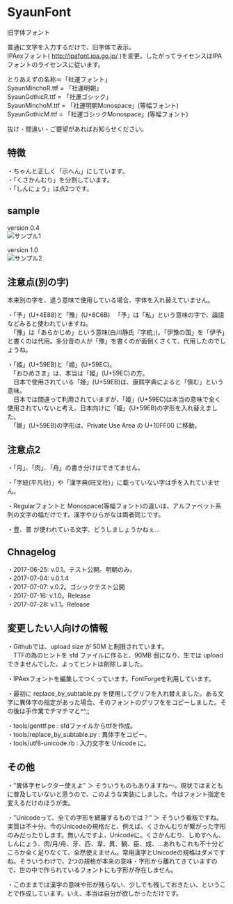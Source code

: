 # SyaunFont
旧字体フォント  


普通に文字を入力するだけで、旧字体で表示。  
IPAexフォント( http://ipafont.ipa.go.jp/ )を変更。したがってライセンスはIPAフォントのライセンスに従います。  

とりあえずの名称＝「社運フォント」  
SyaunMinchoR.ttf = 「社運明朝」  
SyaunGothicR.ttf = 「社運ゴシック」  
SyaunMinchoM.ttf = 「社運明朝Monospace」(等幅フォント)  
SyaunGothicM.ttf = 「社運ゴシックMonospace」(等幅フォント)  

抜け・間違い・ご要望があればお知らせください。  


## 特徴
・ちゃんと正しく「示へん」にしています。  
・「くさかんむり」を分割しています。  
・「しんにょう」は点2つです。  


## sample
version 0.4  
![サンプル1](https://user-images.githubusercontent.com/10948894/27830649-5afdc900-6102-11e7-8d7f-9d4c3df4f060.png "サンプル1")  

version 1.0  
![サンプル2](https://user-images.githubusercontent.com/10948894/28441215-a432f3d6-6de4-11e7-8799-80132312b7ea.png "サンプル2")  


## 注意点(別の字)
本来別の字を、違う意味で使用している場合、字体を入れ替えていません。  

・「予」(U+4E88)と「豫」(U+8C6B)
　「予」は「私」という意味の字で、論語などみると使われていますね。  
　「豫」は「あらかじめ」という意味(白川静氏『字統』)。「伊豫の国」を「伊予」と書くのは代用。多分昔の人が「豫」を書くのが面倒くさくて、代用したのでしょうね。  

・「姫」(U+59EB)と「姬」(U+59EC)。  
　「おひめさま」は、本当は「姬」(U+59EC)の方。  
　日本で使用されている「姫」(U+59EB)は、康熙字典によると「慎む」という意味。  
　日本では間違って利用されていますが、「姬」(U+59EC)は本当の意味で全く使用されていないと考え、日本向けに「姫」(U+59EB)の字形を入れ替えました。  
　「姫」(U+59EB)の字形は、Private Use Area の U+10FF00 に移動。  



## 注意点2
・「月」、「肉」、「舟」の書き分けはできてません。  

・「字統(平凡社)」や「漢字典(旺文社)」に載っていない字は手を入れていません。  

・Regularフォントと Monospace(等幅フォント)の違いは、アルファベット系列の文字の幅だけです。漢字やひらがなは両者同じです。  

・豊、普 が使われている文字、どうしましょうかねぇ...  




## Chnagelog
・2017-06-25: v.0.1。テスト公開。明朝のみ。  
・2017-07-04: v.0.1.4  
・2017-07-07: v.0.2。ゴシックテスト公開  
・2017-07-16: v.1.0。Release  
・2017-07-28: v.1.1。Release  



## 変更したい人向けの情報
・Githubでは、upload size が 50M と制限されています。  
　TTFの為のヒントを sfd ファイルに作ると、90MB 弱になり、生では upload できませんでした。よってヒントは削除しました。  

・IPAexフォントを編集してつくっています。FontForgeを利用しています。  

・最初に replace_by_subtable.py を使用してグリフを入れ替えました。ある文字に異体字の指定があった場合、そのフォントのグリフををコピーしました。その後は手作業でチマチマと^^;;  

・tools/genttf.pe : sfdファイルからttfを作成。  
・tools/replace_by_subtable.py : 異体字をコピー。  
・tools/utf8-unicode.rb : 入力文字を Unicode に。  



## その他
・"異体字セレクター使えよ" ＞ そういうものもありますね〜。現状ではまともに普及していないと思うので、このような実装にしました。今はフォント指定を変えるだけのほうが楽。  

・"Unicodeって、全ての字形を網羅するものでは？" ＞ そういう看板ですね。実質は不十分。今のUnicodeの規格だと、例えば、くさかんむりが繋がった字形のみだったりします。無いんですよ、Unicodeに。くさかんむり、しめすへん、しんにょう、肉/月/舟、牙、匹、韋、異、観、臣、成、...あれもこれも不十分どころか全く足りなくて、全然使えません。常用漢字とUnicodeの規格はダメですね。そういうわけで、2つの規格が本来の意味・字形から離れてきていますので、世の中で作られているフォントにも字形が存在しません。  

・このままでは漢字の意味や形が残らない、少しでも残しておきたい、ということで作成しています。いえ、本当は自分が欲しかっただけです。  


